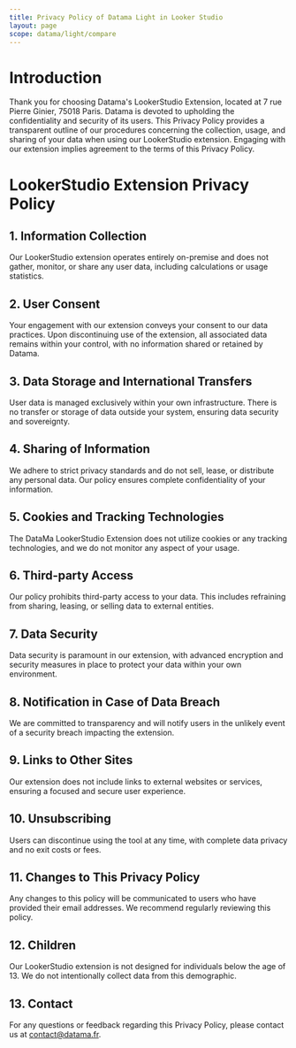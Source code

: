 ```yaml
---
title: Privacy Policy of Datama Light in Looker Studio
layout: page
scope: datama/light/compare
---
```

# Introduction

Thank you for choosing Datama's LookerStudio Extension, located at 7 rue Pierre Ginier, 75018 Paris. Datama is devoted to upholding the confidentiality and security of its users. This Privacy Policy provides a transparent outline of our procedures concerning the collection, usage, and sharing of your data when using our LookerStudio extension. Engaging with our extension implies agreement to the terms of this Privacy Policy.

# LookerStudio Extension Privacy Policy

## 1. Information Collection
Our LookerStudio extension operates entirely on-premise and does not gather, monitor, or share any user data, including calculations or usage statistics.

## 2. User Consent
Your engagement with our extension conveys your consent to our data practices. Upon discontinuing use of the extension, all associated data remains within your control, with no information shared or retained by Datama.

## 3. Data Storage and International Transfers
User data is managed exclusively within your own infrastructure. There is no transfer or storage of data outside your system, ensuring data security and sovereignty.

## 4. Sharing of Information
We adhere to strict privacy standards and do not sell, lease, or distribute any personal data. Our policy ensures complete confidentiality of your information.

## 5. Cookies and Tracking Technologies
The DataMa LookerStudio Extension does not utilize cookies or any tracking technologies, and we do not monitor any aspect of your usage.

## 6. Third-party Access
Our policy prohibits third-party access to your data. This includes refraining from sharing, leasing, or selling data to external entities.

## 7. Data Security
Data security is paramount in our extension, with advanced encryption and security measures in place to protect your data within your own environment.

## 8. Notification in Case of Data Breach
We are committed to transparency and will notify users in the unlikely event of a security breach impacting the extension.

## 9. Links to Other Sites
Our extension does not include links to external websites or services, ensuring a focused and secure user experience.

## 10. Unsubscribing
Users can discontinue using the tool at any time, with complete data privacy and no exit costs or fees.

## 11. Changes to This Privacy Policy
Any changes to this policy will be communicated to users who have provided their email addresses. We recommend regularly reviewing this policy.

## 12. Children
Our LookerStudio extension is not designed for individuals below the age of 13. We do not intentionally collect data from this demographic.

## 13. Contact
For any questions or feedback regarding this Privacy Policy, please contact us at contact@datama.fr.